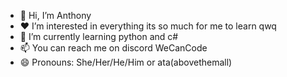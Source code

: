 - 👋 Hi, I’m Anthony 
- ❤️ I’m interested in everything its so much for me to learn qwq
- 🌱 I’m currently learning python and c# 
- 📫 You can reach me on discord WeCanCode
- 😄 Pronouns: She/Her/He/Him or ata(abovethemall)
